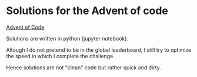 # Solutions for the Advent of code

[Advent of Code](https://adventofcode.com)

Solutions are written in python (jupyter notebook).

Altough I do not pretend to be in the global leaderboard, I still try to optimize the speed in which I complete the challenge.

Hence solutions are not "clean" code but rather quick and dirty.
